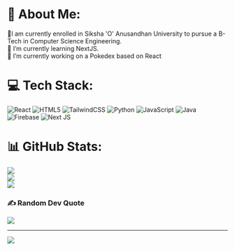 # 💫 About Me:
📖I am currently enrolled in Siksha 'O' Anusandhan University to pursue a B-Tech in Computer Science Engineering.<br>🌱 I’m currently learning NextJS.<br>🔭 I’m currently working on a Pokedex based on React<br>


# 💻 Tech Stack:
![React](https://img.shields.io/badge/react-%2320232a.svg?style=for-the-badge&logo=react&logoColor=%2361DAFB) ![HTML5](https://img.shields.io/badge/html5-%23E34F26.svg?style=for-the-badge&logo=html5&logoColor=white) ![TailwindCSS](https://img.shields.io/badge/tailwindcss-%2338B2AC.svg?style=for-the-badge&logo=tailwind-css&logoColor=white) ![Python](https://img.shields.io/badge/python-3670A0?style=for-the-badge&logo=python&logoColor=ffdd54) ![JavaScript](https://img.shields.io/badge/javascript-%23323330.svg?style=for-the-badge&logo=javascript&logoColor=%23F7DF1E) ![Java](https://img.shields.io/badge/java-%23ED8B00.svg?style=for-the-badge&logo=openjdk&logoColor=white) ![Firebase](https://img.shields.io/badge/firebase-a08021?style=for-the-badge&logo=firebase&logoColor=ffcd34) ![Next JS](https://img.shields.io/badge/Next-black?style=for-the-badge&logo=next.js&logoColor=white)
# 📊 GitHub Stats:
![](https://github-readme-stats.vercel.app/api?username=AS-Aurora&theme=radical&hide_border=false&include_all_commits=true&count_private=true)<br/>
![](https://github-readme-streak-stats.herokuapp.com/?user=AS-Aurora&theme=radical&hide_border=false)<br/>
![](https://github-readme-stats.vercel.app/api/top-langs/?username=AS-Aurora&theme=radical&hide_border=false&include_all_commits=true&count_private=true&layout=compact)

### ✍️ Random Dev Quote
![](https://quotes-github-readme.vercel.app/api?type=vetical&theme=radical)

---
[![](https://visitcount.itsvg.in/api?id=AS-Aurora&icon=0&color=0)](https://visitcount.itsvg.in)

<!-- Proudly created with GPRM ( https://gprm.itsvg.in ) -->